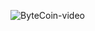 ![ByteCoin-video](https://user-images.githubusercontent.com/108031144/228533587-009487b6-25c8-40a6-9538-71852b306491.gif)
